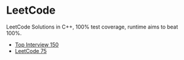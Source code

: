 # LeetCode
LeetCode Solutions in C++, 100% test coverage, runtime aims to beat 100%.

- [Top Interview 150](./top150.md)
- [LeetCode 75](./leetcode75.md)
